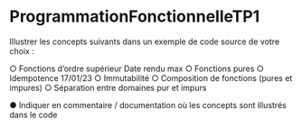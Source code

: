 # ProgrammationFonctionnelleTP1

Illustrer les concepts suivants dans un exemple de code source de votre choix :

○ Fonctions d’ordre supérieur Date rendu max 
○ Fonctions pures ○ Idempotence 17/01/23 
○ Immutabilité 
○ Composition de fonctions (pures et impures) 
○ Séparation entre domaines pur et impurs

● Indiquer en commentaire / documentation où les concepts sont illustrés dans le code
